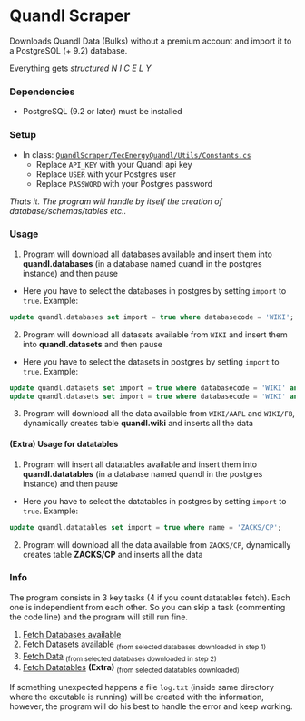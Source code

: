 # Quandl Scraper
Downloads Quandl Data (Bulks) without a premium account and import it to a PostgreSQL (+ 9.2) database.

Everything gets _structured N I C E L Y_

### Dependencies
+ PostgreSQL (9.2 or later) must be installed

### Setup
+ In class: [`QuandlScraper/TecEnergyQuandl/Utils/Constants.cs`](https://github.com/danielcardeenas/QuandlScraper/blob/master/TecEnergyQuandl/Utils/Constants.cs)
  + Replace `API_KEY` with your Quandl api key
  + Replace `USER` with your Postgres user
  + Replace `PASSWORD` with your Postgres password
  
_Thats it. The program will handle by itself the creation of database/schemas/tables etc.._

### Usage
1. Program will download all databases available and insert them into **quandl.databases** (in a database named quandl in the postgres instance) and then pause
  + Here you have to select the databases in postgres by setting `import` to `true`. Example: 
  ```sql
  update quandl.databases set import = true where databasecode = 'WIKI';
  ```
2. Program will download all datasets available from `WIKI` and insert them into **quandl.datasets** and then pause
  + Here you have to select the datasets in postgres by setting `import` to `true`. Example:
  ```sql
  update quandl.datasets set import = true where databasecode = 'WIKI' and datasetcode = 'AAPL';
  update quandl.datasets set import = true where databasecode = 'WIKI' and datasetcode = 'FB';
  ```
3. Program will download all the data available from `WIKI/AAPL` and `WIKI/FB`, dynamically creates table **quandl.wiki** and inserts all the data

#### **(Extra)** Usage for datatables
1. Program will insert all datatables available and insert them into **quandl.datatables** (in a database named quandl in the postgres instance) and then pause
  + Here you have to select the datatables in postgres by setting `import` to `true`. Example: 
  ```sql
  update quandl.datatables set import = true where name = 'ZACKS/CP';
  ```
  
2. Program will download all the data available from `ZACKS/CP`, dynamically creates table **ZACKS/CP** and inserts all the data

### Info
The program consists in 3 key tasks (4 if you count datatables fetch).
Each one is independient from each other. So you can skip a task (commenting the code line) and the program will still run fine.

1. [Fetch Databases available](https://github.com/danielcardeenas/QuandlScraper/blob/master/TecEnergyQuandl/Program.cs#L28)
2. [Fetch Datasets available](https://github.com/danielcardeenas/QuandlScraper/blob/master/TecEnergyQuandl/Program.cs#L32) <sub>(from selected databases downloaded in step 1)</sub>
3. [Fetch Data](https://github.com/danielcardeenas/QuandlScraper/blob/master/TecEnergyQuandl/Program.cs#L37) <sub>(from selected databases downloaded in step 2)</sub>
4. [Fetch Datatables](https://github.com/danielcardeenas/QuandlScraper/blob/master/TecEnergyQuandl/Program.cs#L40) **(Extra)** <sub>(from selected datatables downloaded)</sub>

If something unexpected happens a file `log.txt` (inside same directory where the excutable is running) will be created with the information, however, the program will do his best to handle the error and keep working.
